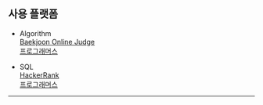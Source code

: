## 사용 플랫폼
- Algorithm  
[Baekjoon Online Judge](https://www.acmicpc.net/)  
[프로그래머스](https://school.programmers.co.kr/learn/challenges?order=recent&page=1&languages=cpp%2Cpython3)  

- SQL  
[HackerRank](https://www.hackerrank.com/domains/sql)  
[프로그래머스](https://school.programmers.co.kr/learn/challenges?order=recent&page=1&languages=mysql%2Coracle)

---
